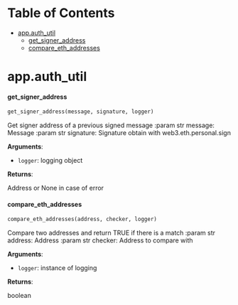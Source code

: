 # Table of Contents

* [app.auth\_util](#app.auth_util)
  * [get\_signer\_address](#app.auth_util.get_signer_address)
  * [compare\_eth\_addresses](#app.auth_util.compare_eth_addresses)

<a name="app.auth_util"></a>
# app.auth\_util

<a name="app.auth_util.get_signer_address"></a>
#### get\_signer\_address

```python
get_signer_address(message, signature, logger)
```

Get signer address of a previous signed message
:param str message: Message
:param str signature: Signature obtain with web3.eth.personal.sign

**Arguments**:

- `logger`: logging object

**Returns**:

Address or None in case of error

<a name="app.auth_util.compare_eth_addresses"></a>
#### compare\_eth\_addresses

```python
compare_eth_addresses(address, checker, logger)
```

Compare two addresses and return TRUE if there is a match
:param str address: Address
:param str checker: Address to compare with

**Arguments**:

- `logger`: instance of logging

**Returns**:

boolean

